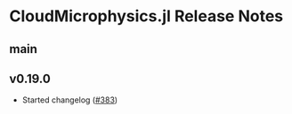 CloudMicrophysics.jl Release Notes
========================

main
------
<!--- # Add changes since the most recent release here --->

v0.19.0
------
- Started changelog ([#383](https://github.com/CliMA/CloudMicrophysics.jl/pull/383))
